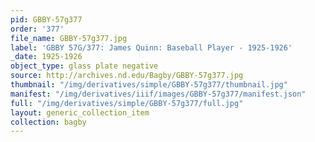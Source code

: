 ```yaml
---
pid: GBBY-57g377
order: '377'
file_name: GBBY-57g377.jpg
label: 'GBBY 57G/377: James Quinn: Baseball Player - 1925-1926'
_date: 1925-1926
object_type: glass plate negative
source: http://archives.nd.edu/Bagby/GBBY-57g377.jpg
thumbnail: "/img/derivatives/simple/GBBY-57g377/thumbnail.jpg"
manifest: "/img/derivatives/iiif/images/GBBY-57g377/manifest.json"
full: "/img/derivatives/simple/GBBY-57g377/full.jpg"
layout: generic_collection_item
collection: bagby
---
```


